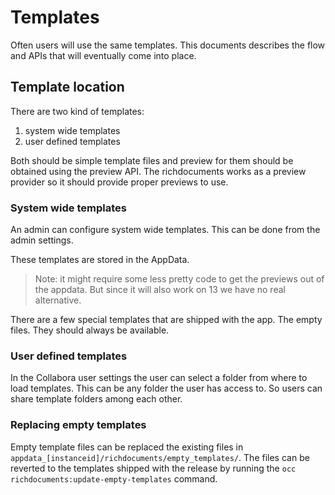 # Templates

Often users will use the same templates. This documents describes the flow and
APIs that will eventually come into place.

## Template location

There are two kind of templates:

1. system wide templates
2. user defined templates

Both should be simple template files and preview for them should be obtained using
the preview API. The richdocuments works as a preview provider so it should provide
proper previews to use.

### System wide templates

An admin can configure system wide templates. This can be done from the admin
settings.

These templates are stored in the AppData.

> Note: it might require some less pretty code to get the previews out of the
appdata. But since it will also work on 13 we have no real alternative.

There are a few special templates that are shipped with the app. The empty
files. They should always be available.

### User defined templates

In the Collabora user settings the user can select a folder from where to load
templates. This can be any folder the user has access to. So users can share template
folders among each other.

### Replacing empty templates

Empty template files can be replaced the existing files in `appdata_[instanceid]/richdocuments/empty_templates/`. The files can be reverted to the templates shipped with the release by running the  `occ richdocuments:update-empty-templates` command.